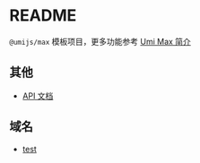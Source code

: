 # README

`@umijs/max` 模板项目，更多功能参考 [Umi Max 简介](https://umijs.org/docs/max/introduce)

## 其他

- [API 文档](http://47.97.118.162:8080/doc.html)

## 域名

- [test](http://http://47.97.118.162:18000/)
